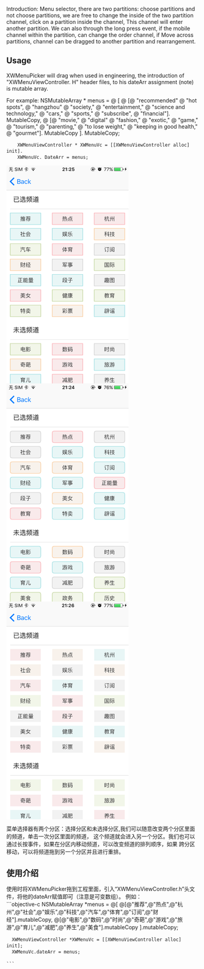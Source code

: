 Introduction:
Menu selector, there are two partitions: choose partitions and not choose partitions, we are free to change the inside of the two partition channel, click on a partition inside the channel,
This channel will enter another partition. We can also through the long press event, if the mobile channel within the partition, can change the order channel, if
Move across partitions, channel can be dragged to another partition and rearrangement.

## Usage
XWMenuPicker will drag when used in engineering, the introduction of "XWMenuViewController. H" header files, to his dateArr assignment (note) is mutable array.

For example: NSMutableArray * menus = @ [
              @ [@ "recommended" @ "hot spots", @ "hangzhou" @ "society," @ "entertainment," @ "science and technology," @ "cars," @ "sports," @ "subscribe", @ "financial"]. MutableCopy,
              @ [@ "movie," @ "digital" @ "fashion," @ "exotic," @ "game," @ "tourism," @ "parenting," @ "to lose weight," @ "keeping in good health," @ "gourmet"]. MutableCopy
          ]. MutableCopy;

        XWMenuViewController * XWMenuVc = [[XWMenuViewController alloc] init].
        XWMenuVc. DateArr = menus;
 
 
<img src="https://github.com/kSimpleCoder/XWMenuPicker/blob/master/border.PNG" width = "320" alt="带边框" align=center />
<img src="https://github.com/kSimpleCoder/XWMenuPicker/blob/master/circleborder.PNG" width = "320" alt="带圆角带边框" align=center />
<img src="https://github.com/kSimpleCoder/XWMenuPicker/blob/master/noborder.PNG" width = "320" alt="无圆角无边框" align=center />


菜单选择器有两个分区：选择分区和未选择分区,我们可以随意改变两个分区里面的频道，单击一次分区里面的频道，
这个频道就会进入另一个分区。我们也可以通过长按事件，如果在分区内移动频道，可以改变频道的排列顺序，如果
跨分区移动，可以将频道拖到另一个分区并且进行重排。

## 使用介绍
使用时将XWMenuPicker拖到工程里面，引入“XWMenuViewController.h”头文件，将他的dateArr赋值即可（注意是可变数组）。
例如：    
    ```objective-c
      NSMutableArray *menus = @[
                 @[@"推荐",@"热点",@"杭州",@"社会",@"娱乐",@"科技",@"汽车",@"体育",@"订阅",@"财经"].mutableCopy,
                 @[@"电影",@"数码",@"时尚",@"奇葩",@"游戏",@"旅游",@"育儿",@"减肥",@"养生",@"美食"].mutableCopy
                 ].mutableCopy;
          
      XWMenuViewController *XWMenuVc = [[XWMenuViewController alloc] init];
      XWMenuVc.dateArr = menus;
    
    ```
